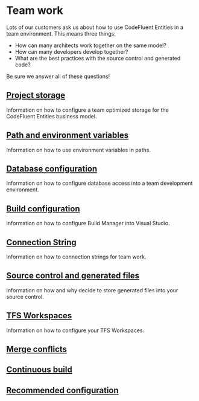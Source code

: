 # Team work

Lots of our customers ask us about how to use CodeFluent Entities in a team environment. This means three things:
- How can many architects work together on the same model?
- How can many developers develop together?
- What are the best practices with the source control and generated code?

Be sure we answer all of these questions!


## [Project storage](team-work/project_storage.md)

Information on how to configure a team optimized storage for the CodeFluent Entities business model.

## [Path and environment variables](team-work/path_and_environment_variables.md)

Information on how to use environment variables in paths.

## [Database configuration](team-work/database_configuration.md)

Information on how to configure database access into a team development environment.

## [Build configuration](team-work/build_configuration.md)

Information on how to configure Build Manager into Visual Studio.

## [Connection String](team-work/connection_string.md)

Information on how to connection strings for team work.

## [Source control and generated files](team-work/source_control_and_generated_files.md)

Information on how and why decide to store generated files into your source control.

## [TFS Workspaces](team-work/tfs_workspaces.md)

Information on how to configure your TFS Workspaces.

## [Merge conflicts](team-work/merge_conflicts.md)

## [Continuous build](team-work/continuous_build.md)

## [Recommended configuration](team-work/recommended_configuration.md)